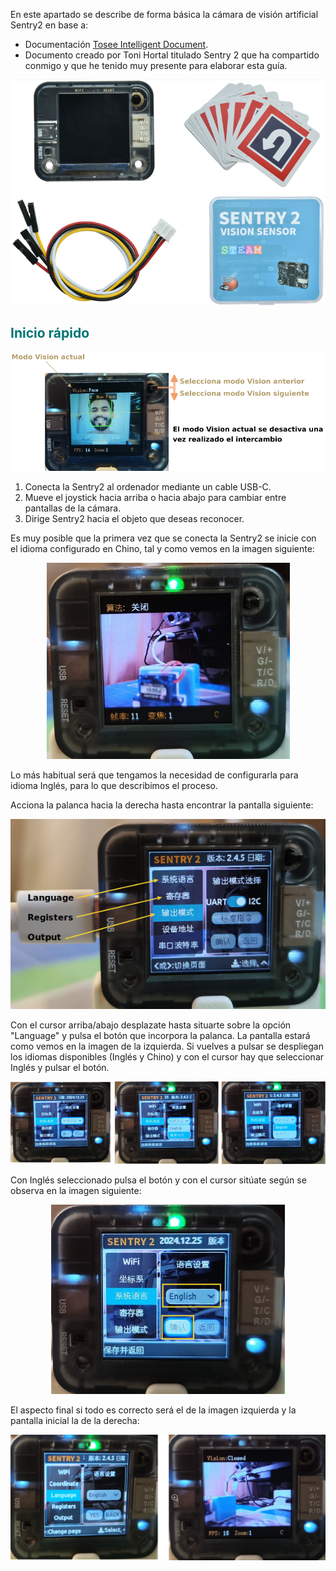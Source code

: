 En este apartado se describe de forma básica la cámara de visión artificial Sentry2 en base a:

* Documentación [Tosee Intelligent Document](https://tosee.readthedocs.io/en/latest/index.html).
* Documento creado por Toni Hortal titulado Sentry 2 que ha compartido conmigo y que he tenido muy presente para elaborar esta guía.

<center>

![Contenido de la caja de la Sentry2](../img/sentry2/conten_caja.png)  

</center>

## <FONT COLOR=#007575>**Inicio rápido**</font>

<center>

![Inicio rápido](../img/sentry2/ini_rap.png)  

</center>

1. Conecta la Sentry2 al ordenador mediante un cable USB-C.
2. Mueve el joystick hacia arriba o hacia abajo para cambiar entre pantallas de la cámara.
3. Dirige Sentry2 hacia el objeto que deseas reconocer.

Es muy posible que la primera vez que se conecta la Sentry2 se inicie con el idioma configurado en Chino, tal y como vemos en la imagen siguiente:

<center>

![Inicio en Chino](../img/sentry2/ini_chino.png)  

</center>

Lo más habitual será que tengamos la necesidad de configurarla para idioma Inglés, para lo que describimos el proceso.

Acciona la palanca hacia la derecha hasta encontrar la pantalla siguiente:

<center>

![Inicio en Chino](../img/sentry2/ini_chino1.png)  

</center>

Con el cursor arriba/abajo desplazate hasta situarte sobre la opción "Language" y pulsa el botón que incorpora la palanca. La pantalla estará como vemos en la imagen de la izquierda. Si vuelves a pulsar se despliegan los idiomas disponibles (Inglés y Chino) y con el cursor hay que seleccionar Inglés y pulsar el botón.

<center>

![Inicio en Chino](../img/sentry2/ini_chino2.png)  

</center>

Con Inglés seleccionado pulsa el botón y con el cursor sitúate según se observa en la imagen siguiente:

<center>

![Aceptación de selección de idioma Inglés](../img/sentry2/ini_chino3.png)  

</center>

El aspecto final si todo es correcto será el de la imagen izquierda y la pantalla inicial la de la derecha:

<center>

![Sentry2 en Inglés](../img/sentry2/ini_chino4.png)  

</center>
